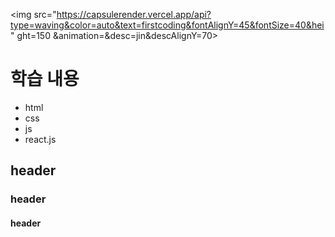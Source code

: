 <img src="https://capsulerender.vercel.app/api?type=waving&color=auto&text=firstcoding&fontAlignY=45&fontSize=40&hei" ght=150 &animation=&desc=jin&descAlignY=70>



# 학습 내용
- html
- css
- js
- react.js


## header
### header
#### header
